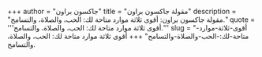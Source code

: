 +++
author = "جاكسون براون"
title = "مقولة جاكسون براون"
description = "مقولة جاكسون براون: أقوى ثلاثة موارد متاحة لك: الحب، والصلاة، والتسامح."
quote = '''أقوى ثلاثة موارد متاحة لك: الحب، والصلاة، والتسامح.'''
slug = "أقوى-ثلاثة-موارد-متاحة-لك:-الحب-والصلاة-والتسامح"
+++
أقوى ثلاثة موارد متاحة لك: الحب، والصلاة، والتسامح.
